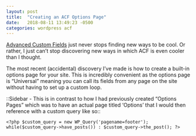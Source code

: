 ```yaml
---
layout: post
title:  "Creating an ACF Options Page"
date:   2018-08-11 13:49:23 -0500
categories: wordpress acf
---
```

[Advanced Custom Fields](advancedcustomfields.com) just never stops finding new ways to be cool. Or rather, I just can’t stop discovering new ways in which ACF is even cooler than I thought.

The most recent (accidental) discovery I’ve made is how to create a built-in options page for your site. This is incredibly convenient as the options page is “Universal” meaning you can call its fields from any page on the site without having to set up a custom loop.

::Sidebar - This is in contrast to how I had previously created “Options Pages” which was to have an actual page titled ‘Options’ that I would then reference with a custom query like so::

```
<?php $custom_query = new WP_Query('pagename=footer');
while($custom_query->have_posts()) : $custom_query->the_post(); ?>
```
